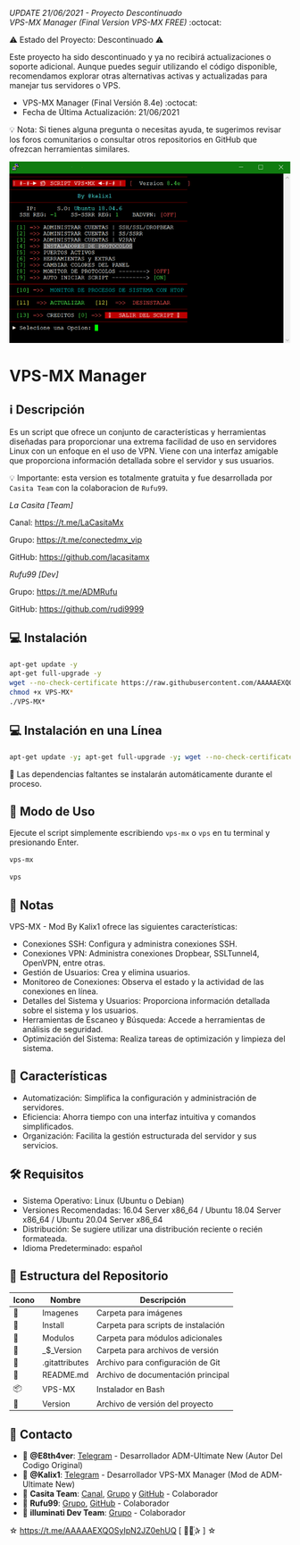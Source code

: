 ﻿*UPDATE 21/06/2021 - Proyecto Descontinuado*  
*VPS-MX Manager (Final Version VPS-MX FREE)*
:octocat:

⚠️ Estado del Proyecto: Descontinuado ⚠️

Este proyecto ha sido descontinuado y ya no recibirá actualizaciones o soporte adicional. Aunque puedes seguir utilizando el código disponible, recomendamos explorar otras alternativas activas y actualizadas para manejar tus servidores o VPS.

* VPS-MX Manager (Final Versión 8.4e) :octocat:
* Fecha de Última Actualización: 21/06/2021

💡 Nota: Si tienes alguna pregunta o necesitas ayuda, te sugerimos revisar los foros comunitarios o consultar otros repositorios en GitHub que ofrezcan herramientas similares.

![logo](https://github.com/AAAAAEXQOSyIpN2JZ0ehUQ/VPS-MX-FREE/blob/main/Imagenes/VPS-MX-Free.png)

# VPS-MX Manager
## :information_source: Descripción
Es un script que ofrece un conjunto de características y herramientas diseñadas para 
proporcionar una extrema facilidad de uso en servidores Linux con un enfoque en el uso de 
VPN. Viene con una interfaz amigable que proporciona información detallada sobre el servidor y 
sus usuarios.

💡 Importante: esta version es totalmente gratuita y fue desarrollada por `Casita Team` con la colaboracion de `Rufu99`. 

*La Casita [Team]*

Canal: https://t.me/LaCasitaMx

Grupo: https://t.me/conectedmx_vip

GitHub: https://github.com/lacasitamx

*Rufu99 [Dev]*

Grupo: https://t.me/ADMRufu

GitHub: https://github.com/rudi9999

## :computer: Instalación
```bash
apt-get update -y
apt-get full-upgrade -y
wget --no-check-certificate https://raw.githubusercontent.com/AAAAAEXQOSyIpN2JZ0ehUQ/VPS-MX-FREE/main/VPS-MX
chmod +x VPS-MX*
./VPS-MX*
```

## :computer: Instalación en una Línea
```bash
apt-get update -y; apt-get full-upgrade -y; wget --no-check-certificate https://raw.githubusercontent.com/AAAAAEXQOSyIpN2JZ0ehUQ/VPS-MX-FREE/main/VPS-MX && chmod +x VPS-MX* && ./VPS-MX*
```

:memo: Las dependencias faltantes se instalarán automáticamente durante el proceso.

## :rocket: Modo de Uso

Ejecute el script simplemente escribiendo `vps-mx` o `vps` en tu terminal y presionando Enter.

```bash
vps-mx
```
```bash
vps
```

## :bookmark_tabs: Notas
VPS-MX  - Mod By Kalix1 ofrece las siguientes características:

- Conexiones SSH: Configura y administra conexiones SSH.
- Conexiones VPN: Administra conexiones Dropbear, SSLTunnel4, OpenVPN, entre otras.
- Gestión de Usuarios: Crea y elimina usuarios.
- Monitoreo de Conexiones: Observa el estado y la actividad de las conexiones en línea.
- Detalles del Sistema y Usuarios: Proporciona información detallada sobre el sistema y los usuarios.
- Herramientas de Escaneo y Búsqueda: Accede a herramientas de análisis de seguridad.
- Optimización del Sistema: Realiza tareas de optimización y limpieza del sistema.

## :star2: Características 

- Automatización: Simplifica la configuración y administración de servidores.
- Eficiencia: Ahorra tiempo con una interfaz intuitiva y comandos simplificados.
- Organización: Facilita la gestión estructurada del servidor y sus servicios.

## :hammer_and_wrench: Requisitos 

- Sistema Operativo: Linux (Ubuntu o Debian)
- Versiones Recomendadas: 16.04 Server x86_64 / Ubuntu 18.04 Server x86_64 / Ubuntu 20.04 Server x86_64
- Distribución: Se sugiere utilizar una distribución reciente o recién formateada.
- Idioma Predeterminado: español

## :open_file_folder: Estructura del Repositorio

| Icono            | Nombre         | Descripción                               |
|------------------|----------------|-------------------------------------------|
| :file_folder:    | Imagenes       | Carpeta para imágenes                     |
| :file_folder:    | Install        | Carpeta para scripts de instalación       |
| :file_folder:    | Modulos        | Carpeta para módulos adicionales          |
| :file_folder:    | _$_Version     | Carpeta para archivos de versión          |
| :page_facing_up: | .gitattributes | Archivo para configuración de Git         |
| :book:           | README.md      | Archivo de documentación principal        |
| :package:        | VPS-MX         | Instalador en Bash                        |
| :page_facing_up: | Version        | Archivo de versión del proyecto           |

## :email: Contacto 
* :busts_in_silhouette: **@E8th4ver**: [Telegram](https://t.me/E8th4ver) - Desarrollador  ADM-Ultimate New (Autor Del Codigo Original)
* :busts_in_silhouette: **@Kalix1**: [Telegram](https://t.me/Kalix1) - Desarrollador VPS-MX Manager (Mod de ADM-Ultimate New)
* :busts_in_silhouette: **Casita Team**: [Canal](https://t.me/LaCasitaMx), [Grupo](https://t.me/conectedmx_vip) y [GitHub](https://github.com/lacasitamx) - Colaborador
* :busts_in_silhouette: **Rufu99**: [Grupo](https://t.me/ADMRufu), [GitHub](https://github.com/rudi9999) - Colaborador
* :busts_in_silhouette: **illuminati Dev Team**: [Grupo](https://t.me/AAAAAEXQOSyIpN2JZ0ehUQ) - Colaborador

☆ https://t.me/AAAAAEXQOSyIpN2JZ0ehUQ [  ⃘⃤꙰✰ ] ☆

